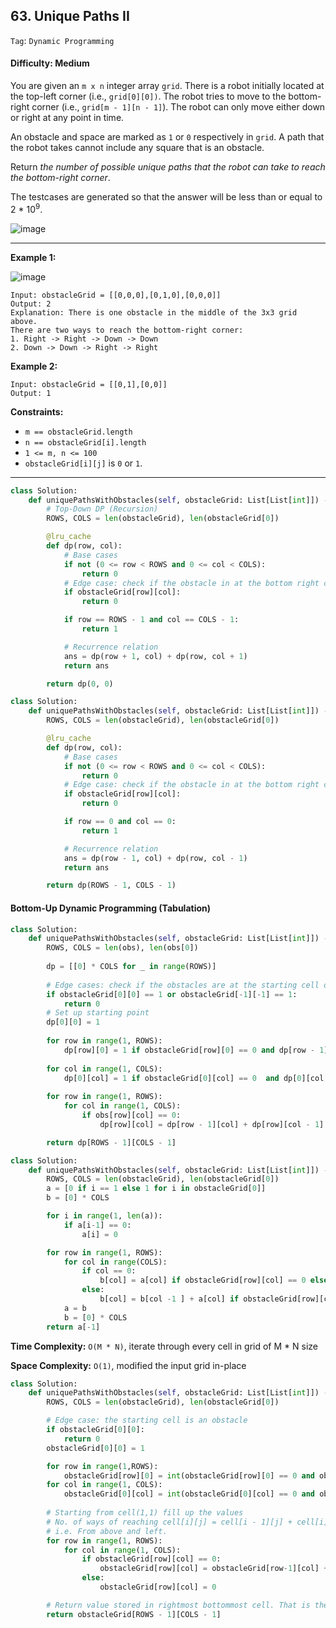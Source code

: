 ## 63. Unique Paths II

```Tag```: ```Dynamic Programming```

#### Difficulty: Medium

You are given an ```m x n``` integer array ```grid```. There is a robot initially located at the top-left corner (i.e., ```grid[0][0])```. The robot tries to move to the bottom-right corner (i.e., ```grid[m - 1][n - 1]```). The robot can only move either down or right at any point in time.

An obstacle and space are marked as ```1``` or ```0``` respectively in ```grid```. A path that the robot takes cannot include any square that is an obstacle.

Return _the number of possible unique paths that the robot can take to reach the bottom-right corner_.

The testcases are generated so that the answer will be less than or equal to 2 * 10<sup>9</sup>.

![image](https://user-images.githubusercontent.com/35042430/220469345-35d190d7-6bf9-47e8-8cf5-2c652c343ef3.png)

---

__Example 1:__

![image](https://assets.leetcode.com/uploads/2020/11/04/robot1.jpg)
```
Input: obstacleGrid = [[0,0,0],[0,1,0],[0,0,0]]
Output: 2
Explanation: There is one obstacle in the middle of the 3x3 grid above.
There are two ways to reach the bottom-right corner:
1. Right -> Right -> Down -> Down
2. Down -> Down -> Right -> Right
```

__Example 2:__

```
Input: obstacleGrid = [[0,1],[0,0]]
Output: 1
```

__Constraints:__

- ```m == obstacleGrid.length```
- ```n == obstacleGrid[i].length```
- ```1 <= m, n <= 100```
- ```obstacleGrid[i][j]``` is ```0``` or ```1```.

---

```Python
class Solution:
    def uniquePathsWithObstacles(self, obstacleGrid: List[List[int]]) -> int:
        # Top-Down DP (Recursion)
        ROWS, COLS = len(obstacleGrid), len(obstacleGrid[0])

        @lru_cache
        def dp(row, col):
            # Base cases
            if not (0 <= row < ROWS and 0 <= col < COLS):
                return 0
            # Edge case: check if the obstacle in at the bottom right corner
            if obstacleGrid[row][col]:
                return 0

            if row == ROWS - 1 and col == COLS - 1:
                return 1

            # Recurrence relation
            ans = dp(row + 1, col) + dp(row, col + 1)
            return ans

        return dp(0, 0)
```

```Python
class Solution:
    def uniquePathsWithObstacles(self, obstacleGrid: List[List[int]]) -> int:
        ROWS, COLS = len(obstacleGrid), len(obstacleGrid[0])

        @lru_cache
        def dp(row, col):
            # Base cases
            if not (0 <= row < ROWS and 0 <= col < COLS):
                return 0
            # Edge case: check if the obstacle in at the bottom right corner
            if obstacleGrid[row][col]:
                return 0

            if row == 0 and col == 0:
                return 1

            # Recurrence relation
            ans = dp(row - 1, col) + dp(row, col - 1)
            return ans

        return dp(ROWS - 1, COLS - 1)
```

#### Bottom-Up Dynamic Programming (Tabulation)

```Python
class Solution:
    def uniquePathsWithObstacles(self, obstacleGrid: List[List[int]]) -> int:
        ROWS, COLS = len(obs), len(obs[0])
        
        dp = [[0] * COLS for _ in range(ROWS)]
        
        # Edge cases: check if the obstacles are at the starting cell or the finished cell
        if obstacleGrid[0][0] == 1 or obstacleGrid[-1][-1] == 1:
            return 0
        # Set up starting point
        dp[0][0] = 1
        
        for row in range(1, ROWS):
            dp[row][0] = 1 if obstacleGrid[row][0] == 0 and dp[row - 1][0] == 1 else 0
            
        for col in range(1, COLS):
            dp[0][col] = 1 if obstacleGrid[0][col] == 0  and dp[0][col - 1] == 1 else 0
        
        for row in range(1, ROWS):
            for col in range(1, COLS):
                if obs[row][col] == 0:
                    dp[row][col] = dp[row - 1][col] + dp[row][col - 1]

        return dp[ROWS - 1][COLS - 1]
```

```Python
class Solution:
    def uniquePathsWithObstacles(self, obstacleGrid: List[List[int]]) -> int:
        ROWS, COLS = len(obstacleGrid), len(obstacleGrid[0])
        a = [0 if i == 1 else 1 for i in obstacleGrid[0]]
        b = [0] * COLS

        for i in range(1, len(a)):
            if a[i-1] == 0:
                a[i] = 0

        for row in range(1, ROWS):
            for col in range(COLS):
                if col == 0:
                    b[col] = a[col] if obstacleGrid[row][col] == 0 else 0
                else:
                    b[col] = b[col -1 ] + a[col] if obstacleGrid[row][col] == 0 else 0
            a = b
            b = [0] * COLS
        return a[-1]
```

__Time Complexity:__ ```O(M * N)```, iterate through every cell in grid of M * N size

__Space Complexity:__ ```O(1)```, modified the input grid in-place

```Python
class Solution:
    def uniquePathsWithObstacles(self, obstacleGrid: List[List[int]]) -> int:
        ROWS, COLS = len(obstacleGrid), len(obstacleGrid[0])

        # Edge case: the starting cell is an obstacle
        if obstacleGrid[0][0]:
            return 0
        obstacleGrid[0][0] = 1

        for row in range(1,ROWS):
            obstacleGrid[row][0] = int(obstacleGrid[row][0] == 0 and obstacleGrid[row-1][0] == 1)
        for col in range(1, COLS):
            obstacleGrid[0][col] = int(obstacleGrid[0][col] == 0 and obstacleGrid[0][col-1] == 1)
        
        # Starting from cell(1,1) fill up the values
        # No. of ways of reaching cell[i][j] = cell[i - 1][j] + cell[i][j - 1]
        # i.e. From above and left.
        for row in range(1, ROWS):
            for col in range(1, COLS):
                if obstacleGrid[row][col] == 0:
                    obstacleGrid[row][col] = obstacleGrid[row-1][col] + obstacleGrid[row][col-1]
                else:
                    obstacleGrid[row][col] = 0

        # Return value stored in rightmost bottommost cell. That is the destination.            
        return obstacleGrid[ROWS - 1][COLS - 1]
```
